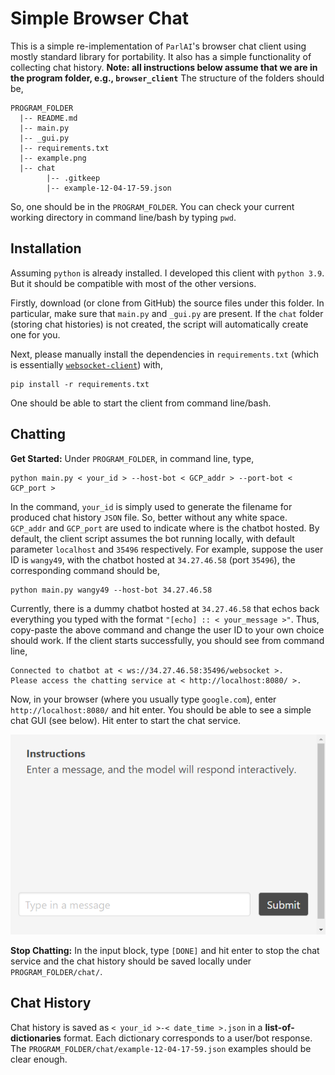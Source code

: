 # __Simple Browser Chat__
This is a simple re-implementation of `ParlAI`'s browser chat client using mostly standard library for portability. It also has a simple functionality of collecting chat history. __Note: all instructions below assume that we are in the program folder, e.g., `browser_client`__ The structure of the folders should be,
```
PROGRAM_FOLDER
  |-- README.md
  |-- main.py
  |-- _gui.py
  |-- requirements.txt
  |-- example.png
  |-- chat
        |-- .gitkeep
        |-- example-12-04-17-59.json
```
So, one should be in the `PROGRAM_FOLDER`. You can check your current working directory in command line/bash by typing `pwd`.

## __Installation__
Assuming `python` is already installed. I developed this client with `python 3.9`. But it should be compatible with most of the other versions.

Firstly, download (or clone from GitHub) the source files under this folder. In particular, make sure that `main.py` and `_gui.py` are present. If the `chat` folder (storing chat histories) is not created, the script will automatically create one for you.

Next, please manually install the dependencies in `requirements.txt` (which is essentially [`websocket-client`](https://websocket-client.readthedocs.io/en/latest/installation.html)) with,
```
pip install -r requirements.txt
```
One should be able to start the client from command line/bash.

## __Chatting__
__Get Started:__ Under `PROGRAM_FOLDER`, in command line, type,
```
python main.py < your_id > --host-bot < GCP_addr > --port-bot < GCP_port >
```
In the command, `your_id` is simply used to generate the filename for produced chat history `JSON` file. So, better without any white space. `GCP_addr` and `GCP_port` are used to indicate where is the chatbot hosted. By default, the client script assumes the bot running locally, with default parameter `localhost` and `35496` respectively. For example, suppose the user ID is `wangy49`, with the chatbot hosted at `34.27.46.58` (port `35496`), the corresponding command should be,
```
python main.py wangy49 --host-bot 34.27.46.58
```
Currently, there is a dummy chatbot hosted at `34.27.46.58` that echos back everything you typed with the format `"[echo] :: < your_message >"`. Thus, copy-paste the above command and change the user ID to your own choice should work. If the client starts successfully, you should see from command line,
```
Connected to chatbot at < ws://34.27.46.58:35496/websocket >.
Please access the chatting service at < http://localhost:8080/ >.
```
Now, in your browser (where you usually type `google.com`), enter `http://localhost:8080/` and hit enter. You should be able to see a simple chat GUI (see below). Hit enter to start the chat service. 

![example-gui](example.png) 

__Stop Chatting:__ In the input block, type `[DONE]` and hit enter to stop the chat service and the chat history should be saved locally under `PROGRAM_FOLDER/chat/`.

## __Chat History__
Chat history is saved as `< your_id >-< date_time >.json` in a __list-of-dictionaries__ format. Each dictionary corresponds to a user/bot response. The `PROGRAM_FOLDER/chat/example-12-04-17-59.json` examples should be clear enough.
